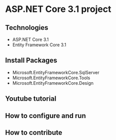 # ASP.NET Core 3.1 project 

## Technologies

- ASP.NET Core 3.1
- Entity Framework Core 3.1

## Install Packages

- Microsoft.EntityFrameworkCore.SqlServer
- Microsoft.EntityFrameworkCore.Tools
- Microsoft.EntityFrameworkCore.Design

## Youtube tutorial

## How to configure and run

## How to contribute